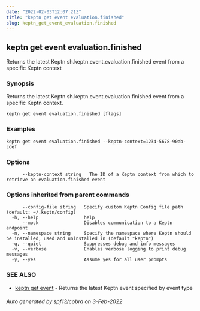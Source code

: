 ```yaml
---
date: "2022-02-03T12:07:21Z"
title: "keptn get event evaluation.finished"
slug: keptn_get_event_evaluation.finished
---
```

## keptn get event evaluation.finished

Returns the latest Keptn sh.keptn.event.evaluation.finished event from a specific Keptn context

### Synopsis

Returns the latest Keptn sh.keptn.event.evaluation.finished event from a specific Keptn context.

```
keptn get event evaluation.finished [flags]
```

### Examples

```
keptn get event evaluation.finished --keptn-context=1234-5678-90ab-cdef
```

### Options

```
      --keptn-context string   The ID of a Keptn context from which to retrieve an evaluation.finished event
```

### Options inherited from parent commands

```
      --config-file string   Specify custom Keptn Config file path (default: ~/.keptn/config)
  -h, --help                 help
      --mock                 Disables communication to a Keptn endpoint
  -n, --namespace string     Specify the namespace where Keptn should be installed, used and uninstalled in (default "keptn")
  -q, --quiet                Suppresses debug and info messages
  -v, --verbose              Enables verbose logging to print debug messages
  -y, --yes                  Assume yes for all user prompts
```

### SEE ALSO

* [keptn get event](../keptn_get_event/)	 - Returns the latest Keptn event specified by event type

###### Auto generated by spf13/cobra on 3-Feb-2022
